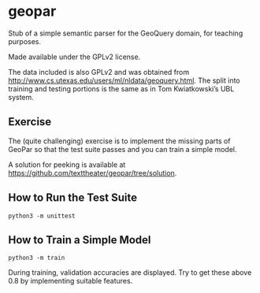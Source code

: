 geopar
======

Stub of a simple semantic parser for the GeoQuery domain, for teaching
purposes.

Made available under the GPLv2 license.

The data included is also GPLv2 and was obtained from
http://www.cs.utexas.edu/users/ml/nldata/geoquery.html. The split into training
and testing portions is the same as in Tom Kwiatkowski’s UBL system.

Exercise
--------

The (quite challenging) exercise is to implement the missing parts of GeoPar so
that the test suite passes and you can train a simple model.

A solution for peeking is available at
https://github.com/texttheater/geopar/tree/solution.

How to Run the Test Suite
-------------------------

    python3 -m unittest

How to Train a Simple Model
---------------------------

    python3 -m train

During training, validation accuracies are displayed. Try to get these above
0.8 by implementing suitable features.
